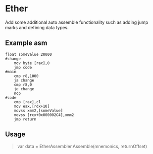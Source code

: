 # Ether

Add some additional auto assemble functionality such as adding jump marks and defining data types.

## Example asm

```
float someValue 20000
#change
	mov byte [rax],0
	jmp code
#main
	cmp r8,1000
	ja change 
	cmp r8,0
	je change
	nop
#code
	cmp [rax],cl
	mov eax,[rdx+10]
	movss xmm2,[someValue]
	movss [rcx+0x000002C4],xmm2
	jmp return
```

## Usage
> var data = EtherAssembler.Assemble(mnemonics, returnOffset)
